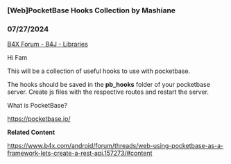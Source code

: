 ### [Web]PocketBase Hooks Collection by Mashiane
### 07/27/2024
[B4X Forum - B4J - Libraries](https://www.b4x.com/android/forum/threads/159299/)

Hi Fam  
  
This will be a collection of useful hooks to use with pocketbase.  
  
The hooks should be saved in the **pb\_hooks** folder of your pocketbase server. Create js files with the respective routes and restart the server.  
  
What is PocketBase?  
  
<https://pocketbase.io/>  
  
**Related Content**  
  
<https://www.b4x.com/android/forum/threads/web-using-pocketbase-as-a-framework-lets-create-a-rest-api.157273/#content>